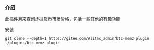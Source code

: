 ### 介绍
 此插件用来查询虚拟货币市场价格，包括一些其他的有趣功能

安装

```
git clone --depth=1 https://gitee.com/Alitax_admin/btc-memz-plugin ./plugins/btc-memz-plugin
```
